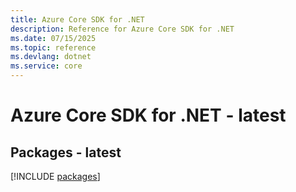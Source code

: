 ```yaml
---
title: Azure Core SDK for .NET
description: Reference for Azure Core SDK for .NET
ms.date: 07/15/2025
ms.topic: reference
ms.devlang: dotnet
ms.service: core
---
```

# Azure Core SDK for .NET - latest
## Packages - latest
[!INCLUDE [packages](core-index.md)]